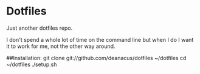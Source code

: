 # Dotfiles

Just another dotfiles repo.

I don't spend a whole lot of time on the command line but when I do I want it to work for me, not the other way around.

##Installation: 
	git clone git://github.com/deanacus/dotfiles ~/dotfiles
	cd ~/dotfiles
	./setup.sh
